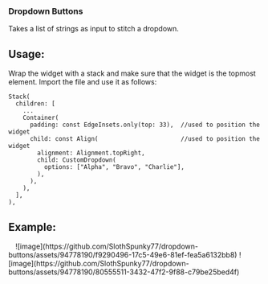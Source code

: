 ### Dropdown Buttons
Takes a list of strings as input to stitch a dropdown.
## Usage:
Wrap the widget with a stack and make sure that the widget is the topmost element.
Import the file and use it as follows:
```
Stack(
  children: [
    ...
    Container(
      padding: const EdgeInsets.only(top: 33),  //used to position the widget
      child: const Align(                       //used to position the widget
        alignment: Alignment.topRight,
        child: CustomDropdown(
          options: ["Alpha", "Bravo", "Charlie"],
        ),
      ),
    ),
  ],
),
```
## Example:
<img src="[https://your-image-url.type](https://github.com/SlothSpunky77/dropdown-buttons/assets/94778190/97cfff72-e11e-4973-af15-93234a85cda5)" width="10" height="10">
![image](https://github.com/SlothSpunky77/dropdown-buttons/assets/94778190/f9290496-17c5-49e6-81ef-fea5a6132bb8)
![image](https://github.com/SlothSpunky77/dropdown-buttons/assets/94778190/80555511-3432-47f2-9f88-c79be25bed4f)
